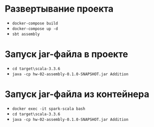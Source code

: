 # Развертывание проекта
- ```docker-compose build```
- ```docker-compose up -d```
- ```sbt assembly```

# Запуск jar-файла в проекте
- ```cd target\scala-3.3.6```
- ```java -cp hw-02-assembly-0.1.0-SNAPSHOT.jar Addition```

# Запуск jar-файла из контейнера
- ```docker exec -it spark-scala bash```
- ```cd target\scala-3.3.6```
- ```java -cp hw-02-assembly-0.1.0-SNAPSHOT.jar Addition```